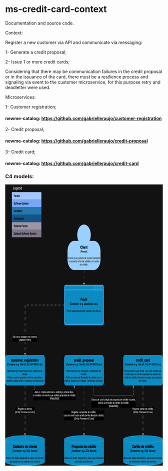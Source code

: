 # ms-credit-card-context
Documentation and source code.

Context:

Register a new customer via API and communicate via messaging:

1- Generate a credit proposal;

2- Issue 1 or more credit cards;

Considering that there may be communication failures in the credit proposal or in the issuance of the card, there must be a resilience process and signaling via event to the customer microservice, for this purpose retry and deadletter were used.

Microservices:

1- Customer registration;
#### newme-catalog: https://github.com/gabrielleraujo/customer-registration
2- Credit proposal;
#### newme-catalog: https://github.com/gabrielleraujo/credit-proposal
3- Credit card;
#### newme-catalog: https://github.com/gabrielleraujo/credit-card

### C4 models:
<p align="justify"><img height="900" src="./assets/img/diagrams/ms-credit-card-context.drawio.png"/></p>
